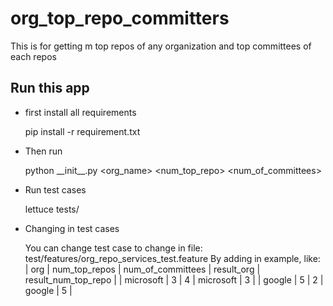 # org_top_repo_committers
This is for getting m top repos of any organization and top committees of each repos

Run this app
-------------
+ first install all requirements

  pip install -r requirement.txt

+ Then run

  python \_\_init\_\_.py \<org_name\> \<num_top_repo\> \<num_of_committees\>

+ Run test cases

  lettuce tests/

+ Changing in test cases

  You can change test case to change in file: test/features/org_repo_services_test.feature
  By adding in example, like:
  |  org        |  num_top_repos   |  num_of_committees  |  result_org     |  result_num_top_repo  |
  |  microsoft  |     3            |      4              |   microsoft     |       3               |
  |  google     |     5            |      2              |   google        |       5               |
